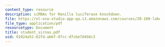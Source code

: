 ```yaml
---
content_type: resource
description: siRNAs for Renilla luciferase knockdown.
file: https://ol-ocw-studio-app-qa.s3.amazonaws.com/courses/20-109-laboratory-fundamentals-in-biological-engineering-fall-2007/91024a5262fdab6f97ccd7cbe7d494c3_student_sirnas.pdf
file_type: application/pdf
resourcetype: Document
title: student_sirnas.pdf
uid: 91024a52-62fd-ab6f-97cc-d7cbe7d494c3
---
```

